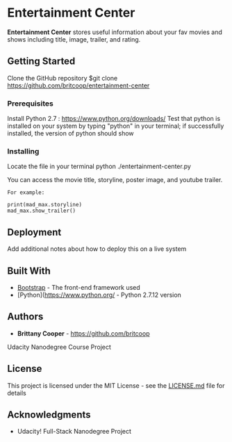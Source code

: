 # Entertainment Center

**Entertainment Center** stores useful information about your fav movies and shows including title, image, trailer, and rating.

## Getting Started

Clone the GitHub repository
$git clone https://github.com/britcoop/entertainment-center

### Prerequisites

Install Python 2.7 : https://www.python.org/downloads/
Test that python is installed on your system by typing "python" in your terminal; if successfully installed, the version of python should show

### Installing

Locate the file in your terminal
python ./entertainment-center.py

You can access the movie title, storyline, poster image, and youtube trailer. 

```
For example:

print(mad_max.storyline)
mad_max.show_trailer()
```

## Deployment

Add additional notes about how to deploy this on a live system

## Built With

* [Bootstrap](https://getbootstrap.com/) - The front-end framework used
* [Python](https://www.python.org/ - Python 2.7.12 version

## Authors

* **Brittany Cooper** - https://github.com/britcoop

Udacity Nanodegree Course Project

## License

This project is licensed under the MIT License - see the [LICENSE.md](LICENSE.md) file for details

## Acknowledgments

* Udacity! Full-Stack Nanodegree Project
